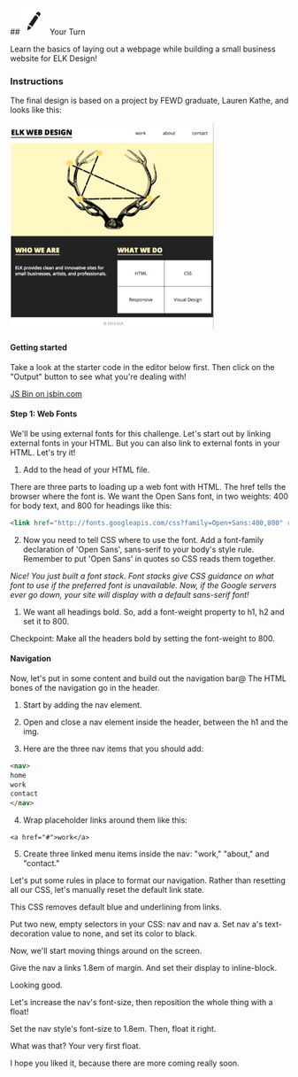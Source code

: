 
##![Your Turn](../assets/exercise.png) Your Turn

Learn the basics of laying out a webpage while building a small business website for ELK Design!

### Instructions

The final design is based on a project by FEWD graduate, Lauren Kathe, and looks like this:


![](/assets/elkwebdesign/elkwebdesign.png)

#### Getting started

Take a look at the starter code in the editor below first.
Then click on the "Output" button to see what you're dealing with!


<a class="jsbin-embed" href="http://jsbin.com/mihixa/1/embed?html,css">JS Bin on jsbin.com</a><script src="http://static.jsbin.com/js/embed.min.js?3.35.11"></script>

#### Step 1: Web Fonts

We'll  be using external fonts for this challenge. Let's start out by linking external fonts in your HTML. But you can also link to external fonts in your HTML. Let's try it!

1.  Add <link href="https://fonts.googleapis.com/css?family=Open+Sans:400,800" rel="stylesheet" type="text/css"> to the head of your HTML file.

There are three parts to loading up a web font with HTML. The href tells the browser where the font is. We want the Open Sans font, in two weights: 400 for body text, and 800 for headings like this:

```HTML
<link href="http://fonts.googleapis.com/css?family=Open+Sans:400,800" rel="stylesheet" type="text/css">
```

2. Now you need to tell CSS where to use the font. Add a font-family declaration of 'Open Sans', sans-serif to your body's style rule. Remember to put 'Open Sans' in quotes so CSS reads them together.


*Nice! You just built a font stack. Font stacks give CSS guidance on what font to use if the preferred font is unavailable. Now, if the Google servers ever go down, your site will display with a default sans-serif font!*


1. We want all headings bold. So, add a font-weight property to h1, h2 and set it to 800.

Checkpoint: Make all the headers bold by setting the font-weight to 800.


#### Navigation


Now, let's put in some content and build out the navigation bar@ The HTML bones of the navigation go in the header.

1. Start by adding the nav element.

2. Open and close a nav element inside the header, between the h1 and the img.

3. Here are the three nav items that you should add:
```HTML
<nav>
home
work
contact
</nav>
```

4. Wrap placeholder links around them like this:

```
<a href="#">work</a>
```

5. Create three linked menu items inside the nav: "work," "about," and "contact."


Let's put some rules in place to format our navigation. Rather than resetting all our CSS, let's manually reset the default link state.

This CSS removes default blue and underlining from links.

Put two new, empty selectors in your CSS: nav and nav a.
Set nav a's text-decoration value to none, and set its color to black.

Now, we'll start moving things around on the screen.

Give the nav a links 1.8em of margin.
And set their display to inline-block.

Looking good.

Let's increase the nav's font-size, then reposition the whole thing with a float!

Set the nav style's font-size to 1.8em.
Then, float it right.

What was that? Your very first float.

I hope you liked it, because there are more coming really soon.
